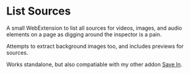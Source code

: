 # List Sources

A small WebExtension to list all sources for videos, images, and audio elements on a page as digging around the inspector is a pain.

Attempts to extract background images too, and includes previews for sources.

Works standalone, but also compatiable with my other addon [Save In](https://github.com/gyng/save-in/).
